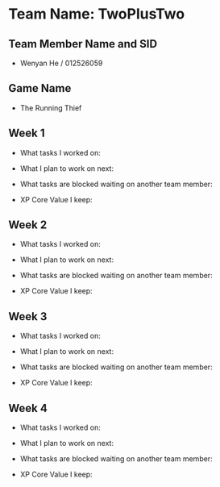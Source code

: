 # Team Name: TwoPlusTwo

## Team Member Name and SID

* Wenyan He / 012526059

## Game Name

* The Running Thief

## Week 1

* What tasks I worked on:

* What I plan to work on next:

* What tasks are blocked waiting on another team member:

* XP Core Value I keep:

## Week 2

* What tasks I worked on:

* What I plan to work on next:

* What tasks are blocked waiting on another team member:

* XP Core Value I keep:

## Week 3

* What tasks I worked on:

* What I plan to work on next:

* What tasks are blocked waiting on another team member:

* XP Core Value I keep:

## Week 4

* What tasks I worked on:

* What I plan to work on next:

* What tasks are blocked waiting on another team member:

* XP Core Value I keep: